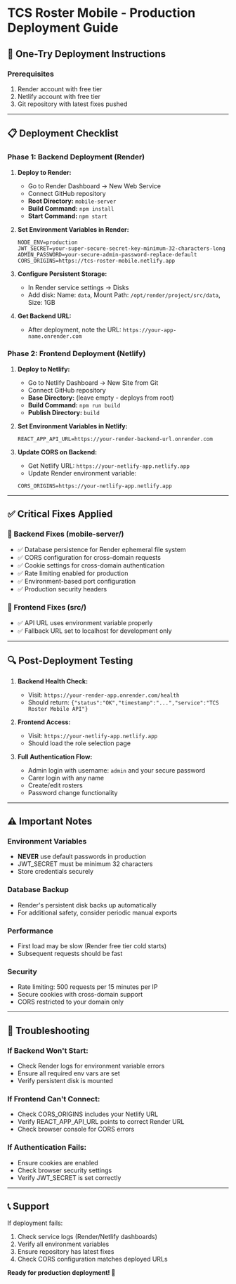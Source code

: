 # TCS Roster Mobile - Production Deployment Guide

## 🚀 One-Try Deployment Instructions

### Prerequisites
1. Render account with free tier
2. Netlify account with free tier
3. Git repository with latest fixes pushed

---

## 📋 Deployment Checklist

### Phase 1: Backend Deployment (Render)

1. **Deploy to Render:**
   - Go to Render Dashboard → New Web Service
   - Connect GitHub repository
   - **Root Directory:** `mobile-server`
   - **Build Command:** `npm install`
   - **Start Command:** `npm start`

2. **Set Environment Variables in Render:**
   ```
   NODE_ENV=production
   JWT_SECRET=your-super-secure-secret-key-minimum-32-characters-long
   ADMIN_PASSWORD=your-secure-admin-password-replace-default
   CORS_ORIGINS=https://tcs-roster-mobile.netlify.app
   ```

3. **Configure Persistent Storage:**
   - In Render service settings → Disks
   - Add disk: Name: `data`, Mount Path: `/opt/render/project/src/data`, Size: 1GB

4. **Get Backend URL:**
   - After deployment, note the URL: `https://your-app-name.onrender.com`

### Phase 2: Frontend Deployment (Netlify)

1. **Deploy to Netlify:**
   - Go to Netlify Dashboard → New Site from Git
   - Connect GitHub repository
   - **Base Directory:** (leave empty - deploys from root)
   - **Build Command:** `npm run build`
   - **Publish Directory:** `build`

2. **Set Environment Variables in Netlify:**
   ```
   REACT_APP_API_URL=https://your-render-backend-url.onrender.com
   ```

3. **Update CORS on Backend:**
   - Get Netlify URL: `https://your-netlify-app.netlify.app`
   - Update Render environment variable:
   ```
   CORS_ORIGINS=https://your-netlify-app.netlify.app
   ```

---

## ✅ Critical Fixes Applied

### 🔧 Backend Fixes (mobile-server/)
- ✅ Database persistence for Render ephemeral file system
- ✅ CORS configuration for cross-domain requests
- ✅ Cookie settings for cross-domain authentication
- ✅ Rate limiting enabled for production
- ✅ Environment-based port configuration
- ✅ Production security headers

### 🔧 Frontend Fixes (src/)
- ✅ API URL uses environment variable properly
- ✅ Fallback URL set to localhost for development only

---

## 🔍 Post-Deployment Testing

1. **Backend Health Check:**
   - Visit: `https://your-render-app.onrender.com/health`
   - Should return: `{"status":"OK","timestamp":"...","service":"TCS Roster Mobile API"}`

2. **Frontend Access:**
   - Visit: `https://your-netlify-app.netlify.app`
   - Should load the role selection page

3. **Full Authentication Flow:**
   - Admin login with username: `admin` and your secure password
   - Carer login with any name
   - Create/edit rosters
   - Password change functionality

---

## ⚠️ Important Notes

### Environment Variables
- **NEVER** use default passwords in production
- JWT_SECRET must be minimum 32 characters
- Store credentials securely

### Database Backup
- Render's persistent disk backs up automatically
- For additional safety, consider periodic manual exports

### Performance
- First load may be slow (Render free tier cold starts)
- Subsequent requests should be fast

### Security
- Rate limiting: 500 requests per 15 minutes per IP
- Secure cookies with cross-domain support
- CORS restricted to your domain only

---

## 🐛 Troubleshooting

### If Backend Won't Start:
- Check Render logs for environment variable errors
- Ensure all required env vars are set
- Verify persistent disk is mounted

### If Frontend Can't Connect:
- Check CORS_ORIGINS includes your Netlify URL
- Verify REACT_APP_API_URL points to correct Render URL
- Check browser console for CORS errors

### If Authentication Fails:
- Ensure cookies are enabled
- Check browser security settings
- Verify JWT_SECRET is set correctly

---

## 📞 Support

If deployment fails:
1. Check service logs (Render/Netlify dashboards)
2. Verify all environment variables
3. Ensure repository has latest fixes
4. Check CORS configuration matches deployed URLs

**Ready for production deployment! 🎉**